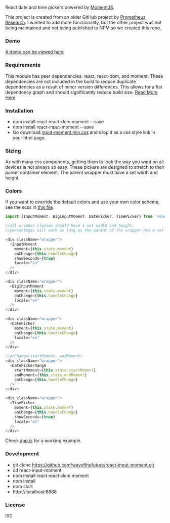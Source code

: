 React date and time pickers powered by [MomentJS](http://momentjs.com).

This project is created from an older GitHub project by [Prometheus Research](https://github.com/prometheusresearch/react-input-moment).
I wanted to add more functionality, but the other project was not being maintained and not being published to NPM so we created this repo.

### Demo
[A demo can be viewed here](https://wayofthefuture.github.io/react-input-moment/)

### Requirements
This module has peer dependencies: react, react-dom, and moment.
These dependencies are not included in the build to reduce duplicate dependencies as a result of minor version differences.
This allows for a flat dependency graph and should significantly reduce build size.
[Read More Here](https://docs.npmjs.com/how-npm-works/npm3)

### Installation
- npm install react react-dom moment --save
- npm install react-input-moment --save
- Go download [input-moment.min.css](https://github.com/wayofthefuture/react-input-moment/tree/master/css) and drop it as a css style link in your html page.

### Sizing
As with many css components, getting them to look the way you want on all devices is not always so easy. These pickers are
designed to stretch to their parent container element. The parent wrapper must have a set width and height.

### Colors
If you want to override the default colors and use your own color scheme, see the scss in [this file](https://github.com/wayofthefuture/react-input-moment/blob/master/example/colors.scss).

``` javascript
import {InputMoment, BigInputMoment, DatePicker, TimePicker} from 'react-input-moment';

//all wrapper classes should have a set width and height.
//percentages will work as long as the parent of the wrapper has a set width and height.

<div className="wrapper">
  <InputMoment
    moment={this.state.moment}
    onChange={this.handleChange}
    showSeconds={true}
    locale="en"
  />
</div>

<div className="wrapper">
  <BigInputMoment
    moment={this.state.moment}
    onChange={this.handleChange}
    locale="en"
  />
</div>

<div className="wrapper">
  <DatePicker
    moment={this.state.moment}
    onChange={this.handleChange}
    locale="en"
  />
</div>

//onChange(startMoment, endMoment)
<div className="wrapper">
  <DatePickerRange
    startMoment={this.state.startMoment}
    endMoment={this.state.endMoment}
    onChange={this.handleChange}
  />
</div>

<div className="wrapper">
  <TimePicker
    moment={this.state.moment}
    onChange={this.handleChange}
    showSeconds={true}
    locale="en"
  />
</div>
```

Check [app.js](https://github.com/wayofthefuture/react-input-moment/blob/master/example/app.js)
for a working example.

### Development
- git clone https://github.com/wayofthefuture/react-input-moment.git
- cd react-input-moment
- npm install react react-dom moment
- npm install
- npm start
- http://localhost:8888

### License
ISC
